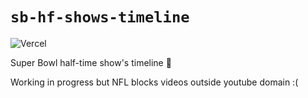 # `sb-hf-shows-timeline`
![Vercel](https://vercelbadge.vercel.app/api/diasandre/sb-hf-shows-timeline)

Super Bowl half-time show's timeline 🏈


Working in progress but NFL blocks videos outside youtube domain :(
